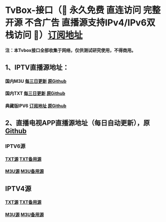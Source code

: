 # TvBox-接口（🔕 永久免费 直连访问 完整开源 不含广告 直播源支持IPv4/IPv6双栈访问 🔕）[订阅地址](https://ghp.ci/raw.githubusercontent.com/lxd-520/TvBox-/refs/heads/main/zy.txt)

#### 注：本Tvbox接口全部收集于网络，仅供测试研究使用，不得商用。






## 1、IPTV直播源地址：

#### 国内M3U     [每三日更新](http://175.178.251.183:6689/live.m3u)   [原Github](https://github.com/yuanzl77/IPTV)

#### 国内TXT     [每三日更新](http://175.178.251.183:6689/live.txt)   [原Github](https://github.com/yuanzl77/IPTV)

#### 典藏版IPV6  [订阅地址](https://ghp.ci/raw.githubusercontent.com/suxuang/myIPTV/main/ipv6.m3u)   [原Github](https://github.com/suxuang/myIPTV)       






## 2、直播电视APP直播源地址（每日自动更新），原[Github](https://github.com/vbskycn/iptv)

### IPTV6源     

#### [TXT源](https://live.zbds.top/tv/iptv6.txt)   [TXT备用源](https://ghp.ci/raw.githubusercontent.com/vbskycn/iptv/refs/heads/master/tv/iptv6.txt)

#### [M3U源](https://live.zbds.top/tv/iptv6.m3u)            [M3U备用源](https://ghp.ci/raw.githubusercontent.com/vbskycn/iptv/refs/heads/master/tv/iptv6.m3u)

## IPTV4源     

#### [TXT源](https://live.zbds.top/tv/iptv4.txt)            [TXT备用源](https://ghp.ci/raw.githubusercontent.com/vbskycn/iptv/refs/heads/master/tv/iptv4.txt)

#### [M3U源](https://live.zbds.top/tv/iptv4.m3u)            [M3U备用源](https://ghp.ci/raw.githubusercontent.com/vbskycn/iptv/refs/heads/master/tv/iptv4.m3u)

       
